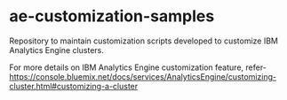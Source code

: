 # ae-customization-samples
Repository to maintain customization scripts developed to customize IBM Analytics Engine clusters.

For more details on IBM Analytics Engine customization feature, refer- https://console.bluemix.net/docs/services/AnalyticsEngine/customizing-cluster.html#customizing-a-cluster 

  